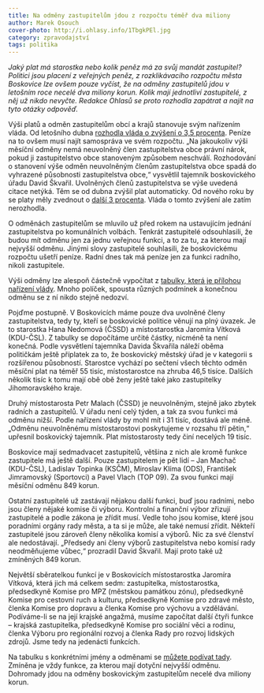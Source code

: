 ```yaml
---
title: Na odměny zastupitelům jdou z rozpočtu téměř dva miliony
author: Marek Osouch
cover-photo: http://i.ohlasy.info/1TbgkPEl.jpg
category: zpravodajství
tags: politika
---
```


*Jaký plat má starostka nebo kolik peněz má za svůj mandát zastupitel? Politici jsou placení z veřejných peněz, z rozklikávacího rozpočtu města Boskovice lze ovšem pouze vyčíst, že na odměny zastupitelů jdou v letošním roce necelé dva miliony korun. Kolik mají jednotliví zastupitelé, z něj už nikdo nevyčte. Redakce Ohlasů se proto rozhodla zapátrat a najít na tyto otázky odpověď.*

Výši platů a odměn zastupitelům obcí a krajů stanovuje svým nařízením vláda. Od letošního dubna [rozhodla vláda o zvýšení o 3,5 procenta](http://domaci.ihned.cz/c1-63692580-hejtmani-starostove-i-zastupitele-si-polepsi-vlada-jim-zvysi-platy). Peníze na to ovšem musí najít samospráva ve svém rozpočtu. „Na jakoukoliv výši měsíční odměny nemá neuvolněný člen zastupitelstva obce právní nárok, pokud ji zastupitelstvo obce stanoveným způsobem neschválí. Rozhodování o stanovení výše odměn neuvolněným členům zastupitelstva obce spadá do vyhrazené působnosti zastupitelstva obce,“ vysvětlil tajemník boskovického úřadu David Škvařil. Uvolněných členů zastupitelstva se výše uvedená citace netýká. Těm se od dubna zvýšil plat automaticky. Od nového roku by se platy měly zvednout o [další 3 procenta](http://www.ceskatelevize.cz/ct24/domaci/1627040-platy-zastupitelu-v-regionech-porostou-o-tri-procenta-tak-jako-urednikum-mene-nez). Vláda o tomto zvýšení ale zatím nerozhodla.

O odměnách zastupitelům se mluvilo už před rokem na ustavujícím jednání zastupitelstva po komunálních volbách. Tenkrát zastupitelé odsouhlasili, že budou mít odměnu jen za jednu veřejnou funkci, a to za tu, za kterou mají nejvyšší odměnu. Jinými slovy zastupitelé souhlasili, že boskovickému rozpočtu ušetří peníze. Radní dnes tak má peníze jen za funkci radního, nikoli zastupitele.

Výši odměny lze alespoň částečně vypočítat z [tabulky, která je přílohou nařízení vlády](http://www.mpsv.cz/files/ip/nv37_03_priloha1.pdf). Mnoho políček, spousta různých podmínek a konečnou odměnu se z ní nikdo stejně nedozví.

Pojďme postupně. V Boskovicích máme pouze dva uvolněné členy zastupitelstva, tedy ty, kteří se boskovické politice věnují na plný úvazek. Je to starostka Hana Nedomová (ČSSD) a místostarostka Jaromíra Vítková (KDU-ČSL). Z tabulky se dopočítáme určité částky, nicméně ta není konečná. Podle vysvětlení tajemníka Davida Škvařila náleží oběma političkám ještě příplatek za to, že boskovický městský úřad je v kategorii s rozšířenou působností. Starostce vychází po sečtení všech těchto odměn měsíční plat na téměř 55 tisíc, místostarostce na zhruba 46,5 tisíce. Dalších několik tisíc k tomu mají obě obě ženy ještě také jako zastupitelky Jihomoravského kraje.

Druhý místostarosta Petr Malach (ČSSD) je neuvolněným, stejně jako zbytek radních a zastupitelů. V úřadu není celý týden, a tak za svou funkci má odměnu nižší. Podle nařízení vlády by mohl mít i 31 tisíc, dostává ale méně. „Odměnu neuvolněnému místostarostovi poskytujeme v rozsahu tří pětin,“ upřesnil boskovický tajemník. Plat místostarosty tedy činí necelých 19 tisíc.

Boskovice mají sedmadvacet zastupitelů, většina z nich ale kromě funkce zastupitele má ještě další. Pouze zastupitelem je pět lidí – Jan Machač (KDU-ČSL), Ladislav Topinka (KSČM), Miroslav Klíma (ODS), František Jimramovský (Sportovci) a Pavel Vlach (TOP 09). Za svou funkci mají měsíční odměnu 849 korun.

Ostatní zastupitelé už zastávají nějakou další funkci, buď jsou radními, nebo jsou členy nějaké komise či výboru. Kontrolní a finanční výbor zřizují zastupitelé a podle zákona je zřídit musí. Vedle toho jsou komise, které jsou poradními orgány rady města, a ta si je může, ale také nemusí zřídit. Někteří zastupitelé jsou zároveň členy několika komisí a výborů. Nic za své členství ale nedostávají. „Předsedy ani členy výborů zastupitelstva nebo komisí rady neodměňujeme vůbec,“ prozradil David Škvařil. Mají proto také už zmíněných 849 korun.

Největší sběratelkou funkcí je v Boskovicích místostarostka Jaromíra Vítková, která jich má celkem sedm: zastupitelka, místostarostka, předsedkyně Komise pro MPZ (městskou památkou zónu), předsedkyně Komise pro cestovní ruch a kulturu, předsedkyně Komise pro zdravé město, členka Komise pro dopravu a členka Komise pro výchovu a vzdělávání. Podíváme-li se na její krajské angažmá, musíme započítat další čtyři funkce – krajská zastupitelka, předsedkyně Komise pro sociální věci a rodinu, členka Výboru pro regionální rozvoj a členka Rady pro rozvoj lidských zdrojů. Jsme tedy na jedenácti funkcích.

Na tabulku s konkrétními jmény a odměnami se [můžete podívat tady](https://docs.google.com/spreadsheets/d/1Nz7hu-x1jJT_LKajPJuvJvf1kIiT0S4Prca18tagHTQ/edit?pli=1#gid=0). Zmíněna je vždy funkce, za kterou mají dotyční nejvyšší odměnu. Dohromady jdou na odměny boskovickým zastupitelům necelé dva miliony korun.